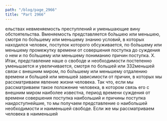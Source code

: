 ```yaml
---
path: "/blog/page_2966"
title: "Part 2966"
---
```


ельствах невменяемость преступлений и уменьшающие вину обстоятельства. Вменяемость представляется бо̀льшею или меньшею, смотря по бо̀льшему или меньшему знанию условий, в которых находился человек, поступок которого обсуживается, по бо̀льшему или меньшему промежутку времени от совершения поступка до суждения о нем и по бо̀льшему или меньшему пониманию причин поступка.
X.
Итак, представление наше о свободе и необходимости постепенно уменьшается и увеличивается, смотря по большей или 332меньшей связи с внешним миром, по бо̀льшему или меньшему отдалению времени и бо̀льшей или меньшей зависимости от причин, в которых мы рассматриваем явление жизни человека.
Так что, если мы рассматриваем такое положение человека, в котором связь его с внешним миром наиболее известна, период времени суждения от времени совершения поступка наибольший и причины поступка наидоступнейшие, то мы получаем представление о наибольшей необходимости и наименьшей свободе. Если же мы рассматриваем человека в наименьшей
